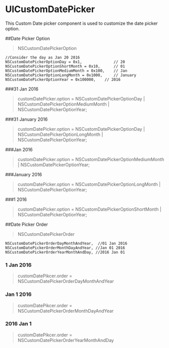 # UICustomDatePicker

This Custom Date picker component is used to  customize the date picker option. 

##Date Picker Option
> NSCustomDatePickerOption

    //Consider the day as Jan 20 2016
    NSCustomDatePickerOptionDay = 0x1,              // 20
    NSCustomDatePickerOptionShortMonth = 0x10,      // 01
    NSCustomDatePickerOptionMediumMonth = 0x100,    // Jan
    NSCustomDatePickerOptionLongMonth = 0x1000,     // January
    NSCustomDatePickerOptionYear = 0x100000,    // 2016

###31 Jan 2016
>customDatePicker.option = NSCustomDatePickerOptionDay | NSCustomDatePickerOptionMediumMonth | NSCustomDatePickerOptionYear; 

###31 January 2016
>customDatePicker.option = NSCustomDatePickerOptionDay | NSCustomDatePickerOptionLongMonth | NSCustomDatePickerOptionYear; 

###Jan 2016
>customDatePicker.option =  NSCustomDatePickerOptionMediumMonth | NSCustomDatePickerOptionYear; 

###January 2016
>customDatePicker.option =  NSCustomDatePickerOptionLongMonth | NSCustomDatePickerOptionYear; 

###1 2016
>customDatePicker.option =  NSCustomDatePickerOptionShortMonth | NSCustomDatePickerOptionYear; 

##Date Picker Order
>NSCustomDatePickerOrder
    
    NSCustomDatePickerOrderDayMonthAndYear,  //01 Jan 2016
    NSCustomDatePickerOrderMonthDayAndYear, //Jan 01 2016
    NSCustomDatePickerOrderYearMonthAndDay, //2016 Jan 01

### 1 Jan 2016
> customDatePikcer.order = NSCustomDatePickerOrderDayMonthAndYear

### Jan 1 2016
> customDatePikcer.order = NSCustomDatePickerOrderMonthDayAndYear

### 2016 Jan 1
> customDatePikcer.order = NSCustomDatePickerOrderYearMonthAndDay


